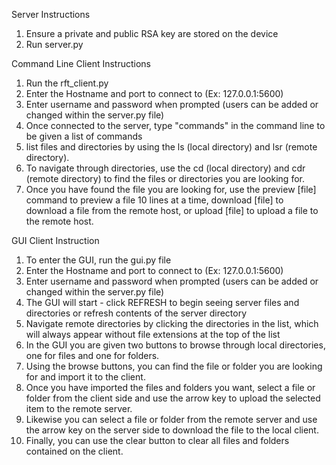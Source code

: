 Server Instructions
1. Ensure a private and public RSA key are stored on the device
2. Run server.py

Command Line Client Instructions
1. Run the rft_client.py
2. Enter the Hostname and port to connect to (Ex: 127.0.0.1:5600)
3. Enter username and password when prompted (users can be added or changed within the server.py file)
4. Once connected to the server, type "commands" in the command line to be given a list of commands
5. list files and directories by using the ls (local directory) and lsr (remote directory).
6. To navigate through directories, use the cd (local directory) and cdr (remote directory) to find the files or directories you are looking for.
7. Once you have found the file you are looking for, use the preview [file] command to preview a file 10 lines at a time, download [file] to download a file from the remote host, or upload [file] to upload a file to the remote host.

GUI Client Instruction
1. To enter the GUI, run the gui.py file
2. Enter the Hostname and port to connect to (Ex: 127.0.0.1:5600)
3. Enter username and password when prompted (users can be added or changed within the server.py file)
4. The GUI will start - click REFRESH to begin seeing server files and directories or refresh contents of the server directory
5. Navigate remote directories by clicking the directories in the list, which will always appear without file extensions at the top of the list
6. In the GUI you are given two buttons to browse through local directories, one for files and one for folders.
7. Using the browse buttons, you can find the file or folder you are looking for and import it to the client.
8. Once you have imported the files and folders you want, select a file or folder from the client side and use the arrow key to upload the selected item to the remote server.
9. Likewise you can select a file or folder from the remote server and use the arrow key on the server side to download the file to the local client.
10. Finally, you can use the clear button to clear all files and folders contained on the client. 